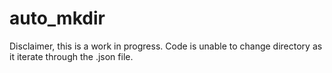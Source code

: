 # auto_mkdir
Disclaimer, this is a work in progress.
Code is unable to change directory as it iterate through the .json file.
